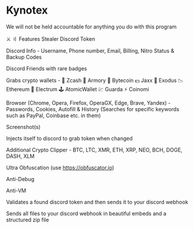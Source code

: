 # Kynotex

We will not be held accountable for anything you do with this program


⚔️ 〢 Features
Stealer
Discord Token

Discord Info - Username, Phone number, Email, Billing, Nitro Status & Backup Codes

Discord Friends with rare badges

Grabs crypto wallets - 💸 Zcash 🚀 Armory 📀 Bytecoin 💵 Jaxx 💎 Exodus 📉 Ethereum 🔨 Electrum 🕹️ AtomicWallet 💹 Guarda ⚡ Coinomi

Browser (Chrome, Opera, Firefox, OperaGX, Edge, Brave, Yandex) - Passwords, Cookies, Autofill & History (Searches for specific keywords such as PayPal, Coinbase etc. in them)

Screenshot(s)

Injects itself to discord to grab token when changed

Additional
Crypto Clipper - BTC, LTC, XMR, ETH, XRP, NEO, BCH, DOGE, DASH, XLM

Ultra Obfuscation (use https://obfuscator.io)

Anti-Debug

Anti-VM

Validates a found discord token and then sends it to your discord webhook

Sends all files to your discord webhook in beautiful embeds and a structured zip file
